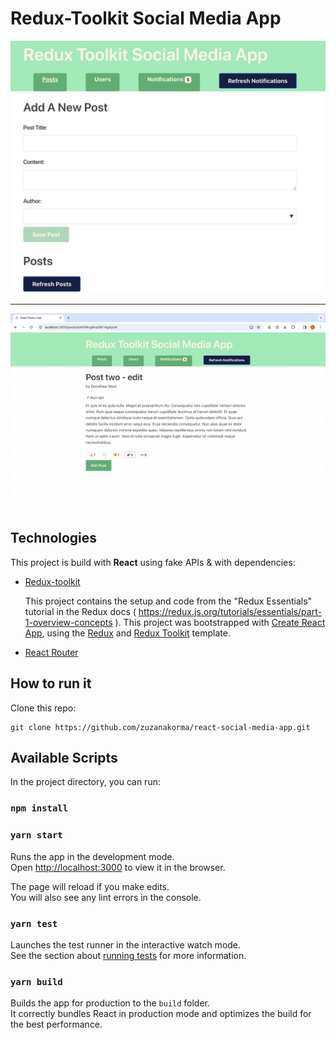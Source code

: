 # Redux-Toolkit Social Media App

![](cover.png)

<hr>

![](cover_5.png)

## Technologies

This project is build with **React** using fake APIs & with dependencies:


- [Redux-toolkit](https://redux-toolkit.js.org/)

  This project contains the setup and code from the "Redux Essentials" tutorial in the Redux docs ( https://redux.js.org/tutorials/essentials/part-1-overview-concepts ).
  This project was bootstrapped with [Create React App](https://github.com/facebook/create-react-app), using the [Redux](https://redux.js.org/) and [Redux Toolkit](https://redux-toolkit.js.org/) template.

- [React Router](https://reactrouter.com/en/main)

## How to run it

Clone this repo:

```console
git clone https://github.com/zuzanakorma/react-social-media-app.git
```


## Available Scripts

In the project directory, you can run:

### `npm install`

### `yarn start`

Runs the app in the development mode.<br />
Open [http://localhost:3000](http://localhost:3000) to view it in the browser.

The page will reload if you make edits.<br />
You will also see any lint errors in the console.

### `yarn test`

Launches the test runner in the interactive watch mode.<br />
See the section about [running tests](https://facebook.github.io/create-react-app/docs/running-tests) for more information.

### `yarn build`


Builds the app for production to the `build` folder.<br />
It correctly bundles React in production mode and optimizes the build for the best performance.

